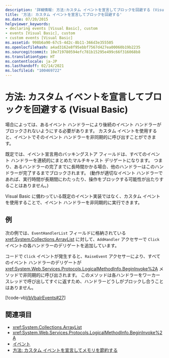 ```yaml
---
description: '詳細情報: 方法:カスタム イベントを宣言してブロックを回避する (Visual Basic)'
title: '方法: カスタム イベントを宣言してブロックを回避する'
ms.date: 07/20/2015
helpviewer_keywords:
- declaring events [Visual Basic], custom
- events [Visual Basic], custom
- custom events [Visual Basic]
ms.assetid: 998b6a90-67c5-4d2c-8b11-366d3e355505
ms.openlocfilehash: a4ad3162e8f95ebbf7567d427ea00060b19b2235
ms.sourcegitcommit: 10e719780594efc781b15295e499c66f316068b8
ms.translationtype: HT
ms.contentlocale: ja-JP
ms.lasthandoff: 02/14/2021
ms.locfileid: "100469722"
---
```

# <a name="how-to-declare-custom-events-to-avoid-blocking-visual-basic"></a>方法: カスタム イベントを宣言してブロックを回避する (Visual Basic)

場合によっては、あるイベント ハンドラーにより後続のイベント ハンドラーがブロックされないようにする必要があります。 カスタム イベントを使用すると、イベントでそのイベント ハンドラーを非同期的に呼び出すことができます。  
  
 既定では、イベント宣言用のバッキングストア フィールドは、すべてのイベント ハンドラーを連続的にまとめたマルチキャスト デリゲートになります。 つまり、あるハンドラーの完了までに長時間かかる場合、他のハンドラーはこのハンドラーが完了するまでブロックされます。 (動作が適切なイベント ハンドラーであれば、実行時間が長期間にわたったり、操作をブロックする可能性が出たりすることはありません。)  
  
 Visual Basic に備わっている既定のイベント実装ではなく、カスタム イベントを使用することで、イベント ハンドラーを非同期的に実行できます。  
  
## <a name="example"></a>例  

 次の例では、`EventHandlerList` フィールドに格納されている <xref:System.Collections.ArrayList> に対して、`AddHandler` アクセサーで `Click` イベントの各ハンドラーのデリゲートを追加しています。  
  
 コードで `Click` イベントが発生すると、`RaiseEvent` アクセサーにより、すべてのイベント ハンドラーのデリゲートが <xref:System.Web.Services.Protocols.LogicalMethodInfo.BeginInvoke%2A> メソッドで非同期的に呼び出されます。 このメソッドは各ハンドラーをワーカー スレッドで呼び出してすぐに返すため、ハンドラーどうしがブロックし合うことはありません。  
  
 [!code-vb[VbVbalrEvents#27](~/samples/snippets/visualbasic/VS_Snippets_VBCSharp/VbVbalrEvents/VB/Class1.vb#27)]  
  
## <a name="see-also"></a>関連項目

- <xref:System.Collections.ArrayList>
- <xref:System.Web.Services.Protocols.LogicalMethodInfo.BeginInvoke%2A>
- [イベント](index.md)
- [方法: カスタム イベントを宣言してメモリを節約する](how-to-declare-custom-events-to-conserve-memory.md)
